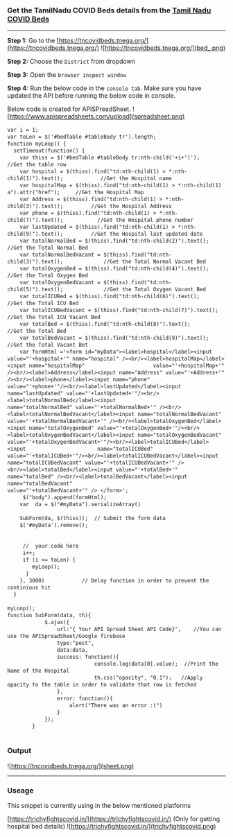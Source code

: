 ### Get the TamilNadu COVID Beds details from the [Tamil Nadu COVID Beds](https://tncovidbeds.tnega.org/)


---


**Step 1:** Go to the [https://tncovidbeds.tnega.org/](https://tncovidbeds.tnega.org/)
![https://tncovidbeds.tnega.org/](bed_.png)



**Step 2:** Choose the `District` from dropdown

**Step 3:** Open the `browser inspect window` 

**Step 4:** Run the below code in the `console tab`. Make sure you have updated the API before running the below code in console.

Below code is created for APISPreadSheet.
![https://www.apispreadsheets.com/upload](spreadsheet.png)

````
var i = 1;   
var toLen = $('#bedTable #tableBody tr').length;
function myLoop() {         
  setTimeout(function() {   
    var thiss = $('#bedTable #tableBody tr:nth-child('+i+')');   				//Get the table row
    var hospital = $(thiss).find("td:nth-child(1) > *:nth-child(1)").text();			//Get the Hospital name
    var hospitalMap = $(thiss).find("td:nth-child(1) > *:nth-child(1) a").attr("href");		//Get the Hospital Map
    var Address = $(thiss).find("td:nth-child(1) > *:nth-child(3)").text();			//Get the Hospital Address
    var phone = $(thiss).find("td:nth-child(1) > *:nth-child(7)").text();			//Get the Hospital phone number
    var lastUpdated = $(thiss).find("td:nth-child(1) > *:nth-child(9)").text();			//Get the Hospital last updated date
    var totalNormalBed = $(thiss).find("td:nth-child(2)").text();				//Get the Total Normal Bed
    var totalNormalBedVacant = $(thiss).find("td:nth-child(3)").text();				//Get the Total Normal Vacant Bed
    var totalOxygenBed = $(thiss).find("td:nth-child(4)").text();				//Get the Total Oxygen Bed
    var totalOxygenBedVacant = $(thiss).find("td:nth-child(5)").text();				//Get the Total Oxygen Vacant Bed
    var totalICUBed = $(thiss).find("td:nth-child(6)").text();					//Get the Total ICU Bed
    var totalICUBedVacant = $(thiss).find("td:nth-child(7)").text();				//Get the Total ICU Vacant Bed
    var totalBed = $(thiss).find("td:nth-child(8)").text();					//Get the Total Bed
    var totalBedVacant = $(thiss).find("td:nth-child(9)").text();				//Get the Total Vacant Bet
    var formHtml ='<form id="myData"><label>hospital</label><input value="'+hospital+'" name="hospital" /><br/><label>hospitalMap</label><input name="hospitalMap"                      value="'+hospitalMap+'" /><br/><label>Address</label><input name="Address" value="'+Address+'" /><br/><label>phone</label><input name="phone"                         value="'+phone+'"/><br/><label>lastUpdated</label><input name="lastUpdated" value="'+lastUpdated+'"/><br/><label>totalNormalBed</label><input                     name="totalNormalBed" value="'+totalNormalBed+'" /><br/><label>totalNormalBedVacant</label><input name="totalNormalBedVacant"                                       value="'+totalNormalBedVacant+'" /><br/><label>totalOxygenBed</label><input name="totalOxygenBed" value="'+totalOxygenBed+'"/><br/>                                 <label>totalOxygenBedVacant</label><input name="totalOxygenBedVacant" value="'+totalOxygenBedVacant+'"/><br/><label>totalICUBed</label><input                       name="totalICUBed" value="'+totalICUBed+'"/><br/><label>totalICUBedVacant</label><input name="totalICUBedVacant" value="'+totalICUBedVacant+'" />                   <br/><label>totalBed</label><input value="'+totalBed+'" name="totalBed" /><br/><label>totalBedVacant</label><input name="totalBedVacant"                              value="'+totalBedVacant+'" />	</form>';
     $("body").append(formHtml);
    var  da = $("#myData").serializeArray()

    SubForm(da, $(thiss));  // Submit the form data
    $('#myData').remove();
    
    
     //  your code here
     i++;                    
     if (i <= toLen) {       
        myLoop();             
      }                       
    }, 3000)			// Delay function in order to prevent the continious hit
  }

myLoop();     
function SubForm(data, th){
			$.ajax({
				url:"{ Your API Spread Sheet API Code}",	//You can use the APISpreadSheet/Google firebase
				type:"post",
				data:data,
				success: function(){
                			console.log(data[0].value);  //Print the Name of the Hospital
                			th.css("opacity", "0.1");   //Apply opacity to the table in order to validate that row is fetched
				},
				error: function(){
					alert("There was an error :(")
				}
			});
		}


````
### Output
![https://tncovidbeds.tnega.org/](sheet.png)





---


### Useage
This snippet is currently using in the below mentioned platforms

[https://trichyfightscovid.in/](https://trichyfightscovid.in/) (Only for getting hospital bed details)
![https://trichyfightscovid.in/](trichyfightscovid.png)
